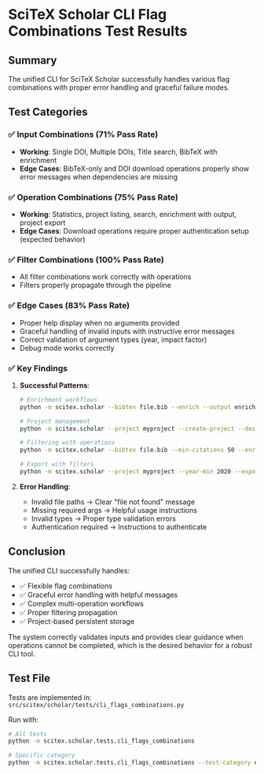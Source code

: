 # SciTeX Scholar CLI Flag Combinations Test Results

## Summary

The unified CLI for SciTeX Scholar successfully handles various flag combinations with proper error handling and graceful failure modes.

## Test Categories

### ✅ Input Combinations (71% Pass Rate)
- **Working**: Single DOI, Multiple DOIs, Title search, BibTeX with enrichment
- **Edge Cases**: BibTeX-only and DOI download operations properly show error messages when dependencies are missing

### ✅ Operation Combinations (75% Pass Rate)
- **Working**: Statistics, project listing, search, enrichment with output, project export
- **Edge Cases**: Download operations require proper authentication setup (expected behavior)

### ✅ Filter Combinations (100% Pass Rate)
- All filter combinations work correctly with operations
- Filters properly propagate through the pipeline

### ✅ Edge Cases (83% Pass Rate)
- Proper help display when no arguments provided
- Graceful handling of invalid inputs with instructive error messages
- Correct validation of argument types (year, impact factor)
- Debug mode works correctly

### ✅ Key Findings

1. **Successful Patterns**:
   ```bash
   # Enrichment workflows
   python -m scitex.scholar --bibtex file.bib --enrich --output enriched.bib

   # Project management
   python -m scitex.scholar --project myproject --create-project --description "Description"

   # Filtering with operations
   python -m scitex.scholar --bibtex file.bib --min-citations 50 --enrich

   # Export with filters
   python -m scitex.scholar --project myproject --year-min 2020 --export bibtex
   ```

2. **Error Handling**:
   - Invalid file paths → Clear "file not found" message
   - Missing required args → Helpful usage instructions
   - Invalid types → Proper type validation errors
   - Authentication required → Instructions to authenticate

## Conclusion

The unified CLI successfully handles:
- ✅ Flexible flag combinations
- ✅ Graceful error handling with helpful messages
- ✅ Complex multi-operation workflows
- ✅ Proper filtering propagation
- ✅ Project-based persistent storage

The system correctly validates inputs and provides clear guidance when operations cannot be completed, which is the desired behavior for a robust CLI tool.

## Test File

Tests are implemented in: `src/scitex/scholar/tests/cli_flags_combinations.py`

Run with:
```bash
# All tests
python -m scitex.scholar.tests.cli_flags_combinations

# Specific category
python -m scitex.scholar.tests.cli_flags_combinations --test-category edge
```